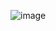 ![image](https://github.com/semihdursungul/front-end-source-codes/assets/114025283/25b94903-7ced-4fd6-a47f-4ffd7bfd85bb)
